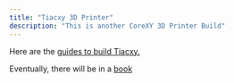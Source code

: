 ```yaml
---
title: "Tiacxy 3D Printer"
description: "This is another CoreXY 3D Printer Build"
---
```



Here are the [guides to build Tiacxy.](https://guide.tiacxy.eu)

Eventually, there will be in a [book](https://book.tiacxy.eu)

​